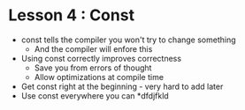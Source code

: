 # Lesson 4 : Const
* const tells the compiler you won't try to change something
   * And the compiler will enfore this
* Using const correctly improves correctness
   * Save you from errors of thought
   * Allow optimizations at compile time
* Get const right at the beginning - very hard to add later
* Use const everywhere you can
  *dfdjfkld
